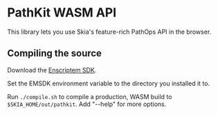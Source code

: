 PathKit WASM API
================

This library lets you use Skia's feature-rich PathOps API in the browser.


Compiling the source
--------------------

Download the [Enscriptem SDK](https://kripken.github.io/emscripten-site/docs/getting_started/downloads.html).

Set the EMSDK environment variable to the directory you installed it to.

Run `./compile.sh` to compile a production, WASM build to `$SKIA_HOME/out/pathkit`.
Add "--help" for more options.